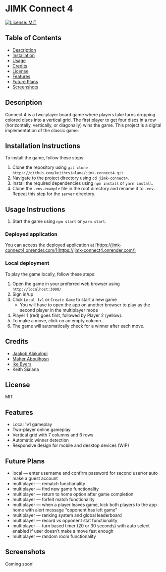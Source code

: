 # JIMK Connect 4
[![License: MIT](https://img.shields.io/badge/License-MIT-yellow.svg)](https://opensource.org/licenses/MIT)
## Table of Contents
- [Description](#Description)
- [Installation](#Installation-Instructions)
- [Usage](#Usage-Instructions)
- [Credits](#Credits)
- [License](#License)
- [Features](#Features)
- [Future Plans](#Future-Plans)
- [Screenshots](#Screenshots)
## Description
Connect 4 is a two-player board game where players take turns dropping colored discs into a vertical grid. The first player to get four discs in a row (horizontally, vertically, or diagonally) wins the game. This project is a digital implementation of the classic game.
## Installation Instructions
To install the game, follow these steps:

1. Clone the repository using `git clone https://github.com/keithrsialana/jimk-connect4.git`.
2. Navigate to the project directory using `cd jimk-connect4`.
3. Install the required dependencies using `npm install` or `yarn install`.
4. Clone the `.env.example` file in the root directory and rename it to `.env`. Repeat this step for the `server` directory.
## Usage Instructions
1. Start the game using `npm start` or `yarn start`.
### Deployed application
You can access the deployed application at [https://jimk-connect4.onrender.com/](https://jimk-connect4.onrender.com/)
### Local deployment
To play the game locally, follow these steps:

1. Open the game in your preferred web browser using `http://localhost:3000/`
2. Sign in/up
3. Click `Local 1v1` or `Create Game` to start a new game
    - You will have to open the app on another browser to play as the second player in the multiplayer mode
4. Player 1 (red) goes first, followed by Player 2 (yellow).
5. To make a move, click on an empty column.
6. The game will automatically check for a winner after each move.
## Credits
- [Jaakob Alakulppi](https://github.com/jkupi)
- [Maher Aboulhosn](https://github.com/maherhosn)
- [Ike Byers](https://github.com/ikebyers)
- Keith Sialana
## License
MIT
## Features
- Local 1v1 gameplay
- Two-player online gameplay
- Vertical grid with 7 columns and 6 rows
- Automatic winner detection
- Responsive design for mobile and desktop devices (WIP)
## Future Plans
- local — enter username and confirm password for second user/or auto make a guest account
- multiplayer — rematch functionality
- multiplayer — find new game functionality
- multiplayer — return to home option after game completion
- multiplayer — forfeit match functionality
- multiplayer — when a player leaves game, kick both players to the app home with alert message “opponent has left game”
- multiplayer — ranking system and global leaderboard
- multiplayer — record vs opponent stat functionality
- multiplayer — turn based timer (20 or 30 seconds) with auto select enabled if user doesn’t make a move fast enough
- multiplayer — random room functionality
## Screenshots
Coming soon!